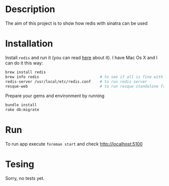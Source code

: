 Description
===
The aim of this project is to show how redis with sinatra can be used

Installation
===
Install ```redis``` and run it (you can read [here](https://github.com/defunkt/resque#installing-redis) about it).
I have Mac Os X and I can do it this way:
```bash
brew install redis
brew info redis                           # to see if all is fine with installation
redis-server /usr/local/etc/redis.conf    # to run redis server
resque-web                                # to run resque standalone front end
```
Prepare your gems and environment by running
```bash
bundle install
rake db:migrate
```

Run
===
To run app execute ```foreman start``` and check [http://localhost:5100](http://localhost:5100)


Tesing
===
Sorry, no tests yet.